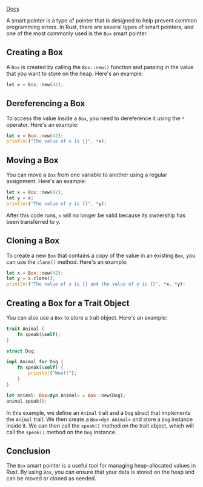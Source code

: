 [Docs](https://doc.rust-lang.org/book/ch15-01-box.html)

A smart pointer is a type of pointer that is designed to help prevent common programming errors. In Rust, there are several types of smart pointers, and one of the most commonly used is the `Box` smart pointer. 

## Creating a Box

A `Box` is created by calling the `Box::new()` function and passing in the value that you want to store on the heap. Here's an example:

```rust
let x = Box::new(42);
```

## Dereferencing a Box

To access the value inside a `Box`, you need to dereference it using the `*` operator. Here's an example:

```rust
let x = Box::new(42);
println!("The value of x is {}", *x);
```

## Moving a Box

You can move a `Box` from one variable to another using a regular assignment. Here's an example:

```rust
let x = Box::new(42);
let y = x;
println!("The value of y is {}", *y);
```

After this code runs, `x` will no longer be valid because its ownership has been transferred to `y`.

## Cloning a Box

To create a new `Box` that contains a copy of the value in an existing `Box`, you can use the `clone()` method. Here's an example:

```rust
let x = Box::new(42);
let y = x.clone();
println!("The value of x is {} and the value of y is {}", *x, *y);
```

## Creating a Box for a Trait Object

You can also use a `Box` to store a trait object. Here's an example:

```rust
trait Animal {
    fn speak(&self);
}

struct Dog;

impl Animal for Dog {
    fn speak(&self) {
        println!("Woof!");
    }
}

let animal: Box<dyn Animal> = Box::new(Dog);
animal.speak();
```

In this example, we define an `Animal` trait and a `Dog` struct that implements the `Animal` trait. We then create a `Box<dyn Animal>` and store a `Dog` instance inside it. We can then call the `speak()` method on the trait object, which will call the `speak()` method on the `Dog` instance.

## Conclusion

The `Box` smart pointer is a useful tool for managing heap-allocated values in Rust. By using `Box`, you can ensure that your data is stored on the heap and can be moved or cloned as needed.